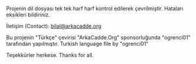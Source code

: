 Projenin dil dosyası tek tek harf harf kontrol edilerek çevrilmiştir.
Hataları eksikleri bildiriniz.

İletişim (Contact): bilal@arkacadde.org

Bu projenin "Türkçe" çevirisi  "ArkaCadde.Org" sponsorluğunda "ogrenci01" tarafından yapılmıştır.
Turkish language file by "ogrenci01"

Teşekkürler herkese.
Thanks for all.
